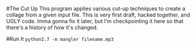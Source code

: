 #The Cut Up
This program applies various cut-up techniques to create a collage from a given input file. This is very first draft, hacked together, and UGLY code. Imma gonna fix it later, but I'm checkpointing it here so that there's a history of how it's changed.

#Run It
`python2.7 -m mangler filename.mp3`